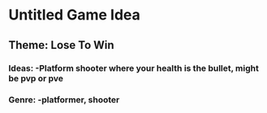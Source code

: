 # Untitled Game Idea

## Theme: Lose To Win

### Ideas: -Platform shooter where your health is the bullet, might be pvp or pve
### Genre: -platformer, shooter
